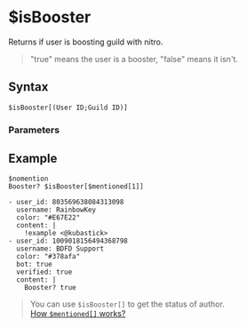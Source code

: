 # $isBooster
Returns if user is boosting guild with nitro.

> "true" means the user is a booster, "false" means it isn't.

## Syntax
```
$isBooster[(User ID;Guild ID)]
```

### Parameters

## Example
```
$nomention
Booster? $isBooster[$mentioned[1]]
```

``` discord yaml
- user_id: 803569638084313098
  username: RainbowKey
  color: "#E67E22"
  content: |
    !example <@kubastick>
- user_id: 1009018156494368798
  username: BDFD Support
  color: "#378afa"
  bot: true
  verified: true
  content: |
    Booster? true
```

> You can use `$isBooster[]` to get the status of author.\
> [How `$mentioned[]` works?](./mentioned.md)
